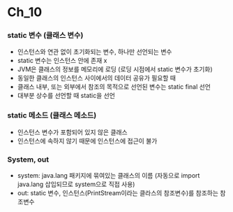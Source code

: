 # Ch_10
### static 변수 (클래스 변수)
* 인스턴스와 연관 없이 초기화되는 변수, 하나만 선언되는 변수
* static 변수는 인스턴스 안에 존재 x
* JVM은 클래스의 정보를 메모리에 로딩 (로딩 시점에서 static 변수가 초기화)
* 동일한 클래스의 인스턴스 사이에서의 데이터 공유가 필요할 때 
* 클래스 내부, 또는 외부에서 참조의 목적으로 선언된 변수는 static final 선언
* 대부분 상수를 선언할 때 static을 선언

### static 메소드 (클래스 메소드)
* 인스턴스 변수가 포함되어 있지 않은 클래스
* 인스턴스에 속하지 않기 때문에 인스턴스에 접근이 불가

### System, out
* system: java.lang 패키지에 묶여있는 클래스의 이름 (자동으로 import java.lang 삽입되므로 system으로 직접 사용)
* out: static 변수, 인스턴스(PrintStream이라는 클라스의 참조변수)를 참조하는 참조변수 